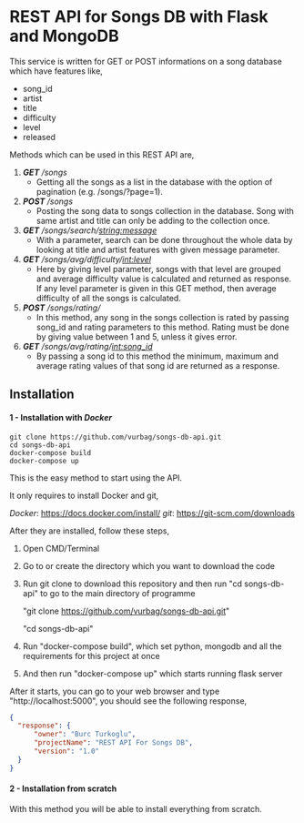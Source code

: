 # REST API for Songs DB with Flask and MongoDB

This service is written for GET or POST informations on a song database which have features like,
  * song_id
  * artist
  * title
  * difficulty
  * level
  * released
 
Methods which can be used in this REST API are,
  1. **_GET_** _/songs_
     * Getting all the songs as a list in the database with the option of pagination (e.g. /songs/?page=1).
  2. **_POST_** _/songs_
     * Posting the song data to songs collection in the database. Song with same artist and title can only be adding to the collection once.
  3. **_GET_** _/songs/search/<string:message>_
     * With a parameter, search can be done throughout the whole data by looking at title and artist features with given message parameter. 
  4. **_GET_** _/songs/avg/difficulty/<int:level>_
     * Here by giving level parameter, songs with that level are grouped and average difficulty value is calculated and returned as response. If any level parameter is given in this GET method, then average difficulty of all the songs is calculated.
  5. **_POST_** _/songs/rating/_
     * In this method, any song in the songs collection is rated by passing song_id and rating parameters to this method. Rating must be done by giving value between 1 and 5, unless it gives error.
  6. **_GET_** _/songs/avg/rating/<int:song_id>_
     * By passing a song id to this method the minimum, maximum and average rating values of that song id are returned as a response.

## Installation

#### 1 - Installation with _Docker_

    git clone https://github.com/vurbag/songs-db-api.git
    cd songs-db-api
    docker-compose build
    docker-compose up

This is the easy method to start using the API.

It only requires to install Docker and git,

_Docker_: https://docs.docker.com/install/
_git_: https://git-scm.com/downloads

After they are installed, follow these steps,

1. Open CMD/Terminal
2. Go to or create the directory which you want to download the code
3. Run git clone to download this repository and then run "cd songs-db-api" to go to the main directory of programme

    "git clone https://github.com/vurbag/songs-db-api.git"
    
    "cd songs-db-api"
    
4. Run "docker-compose build", which set python, mongodb and all the requirements for this project at once
5. And then run "docker-compose up" which starts running flask server

After it starts, you can go to your web browser and type "http://localhost:5000", you should see the following response,
  
  ```json
  {
    "response": {
        "owner": "Burc Turkoglu",
        "projectName": "REST API For Songs DB",
        "version": "1.0"
    }
  }
  ```
  
#### 2 - Installation from scratch

With this method you will be able to install everything from scratch.


